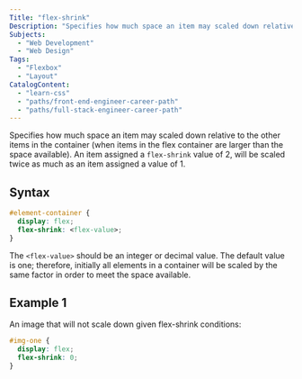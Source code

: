 ```yaml
---
Title: "flex-shrink"
Description: "Specifies how much space an item may scaled down relative to the other items in the container (when items in the flex container are larger than the space available). An item assigned a flex-shrink value of 2, will be scaled twice as much as an item assigned a value of 1."
Subjects:
  - "Web Development"
  - "Web Design"
Tags:
  - "Flexbox"
  - "Layout"
CatalogContent:
  - "learn-css"
  - "paths/front-end-engineer-career-path"
  - "paths/full-stack-engineer-career-path"
---
```




Specifies how much space an item may scaled down relative to the other items in the container (when items in the flex container are larger than the space available). An item assigned a `flex-shrink` value of 2, will be scaled twice as much as an item assigned a value of 1.

## Syntax

```css
#element-container {
  display: flex;
  flex-shrink: <flex-value>;
}
```

The `<flex-value>` should be an integer or decimal value. The default value is one; therefore, initially all elements in a container will be scaled by the same factor in order to meet the space available.

## Example 1

An image that will not scale down given flex-shrink conditions:

```css
#img-one {
  display: flex;
  flex-shrink: 0; 
}
```
